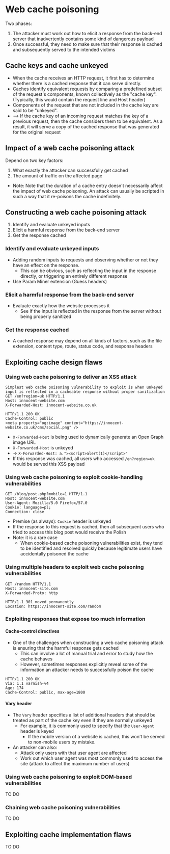 # Web cache poisoning

Two phases:

1. The attacker must work out how to elicit a response from the back-end server that inadvertently contains some kind of dangerous payload
2. Once successful, they need to make sure that their response is cached and subsequently served to the intended victims

## Cache keys and cache unkeyed

* When the cache receives an HTTP request, it first has to determine whether there is a cached response that it can serve directly.
* Caches identify equivalent requests by comparing a predefined subset of the request's components, known collectively as the "cache key". (Typically, this would contain the request line and Host header)
* Components of the request that are not included in the cache key are said to be "unkeyed".
* \--> If the cache key of an incoming request matches the key of a previous request, then the cache considers them to be equivalent. As a result, it will serve a copy of the cached response that was generated for the original request

## Impact of a web cache poisoning attack

Depend on two key factors:

1. What exactly the attacker can successfully get cached
2. The amount of traffic on the affected page

* Note: Note that the duration of a cache entry doesn't necessarily affect the impact of web cache poisoning. An attack can usually be scripted in such a way that it re-poisons the cache indefinitely.

## Constructing a web cache poisoning attack

1. Identify and evaluate unkeyed inputs
2. Elicit a harmful response from the back-end server
3. Get the response cached

### Identify and evaluate unkeyed inputs

* Adding random inputs to requests and observing whether or not they have an effect on the response.
  * This can be obvious, such as reflecting the input in the response directly, or triggering an entirely different response
* Use Param Miner extension (Guess headers)

### Elicit a harmful response from the back-end server

* Evaluate exactly how the website processes it
  * See if the input is reflected in the response from the server without being properly sanitized

### Get the response cached

* A cached response may depend on all kinds of factors, such as the file extension, content type, route, status code, and response headers

## Exploiting cache design flaws

### Using web cache poisoning to deliver an XSS attack

```
Simplest web cache poisoning vulnerability to exploit is when unkeyed input is reflected in a cacheable response without proper sanitization
GET /en?region=uk HTTP/1.1
Host: innocent-website.com
X-Forwarded-Host: innocent-website.co.uk

HTTP/1.1 200 OK
Cache-Control: public
<meta property="og:image" content="https://innocent-website.co.uk/cms/social.png" />
```

* `X-Forwarded-Host` is being used to dynamically generate an Open Graph image URL
* `X-Forwarded-Host` is unkeyed
* \-> `X-Forwarded-Host: a."><script>alert(1)</script>"`
* If this response was cached, all users who accessed `/en?region=uk` would be served this XSS payload

### Using web cache poisoning to exploit cookie-handling vulnerabilities

```
GET /blog/post.php?mobile=1 HTTP/1.1
Host: innocent-website.com
User-Agent: Mozilla/5.0 Firefox/57.0
Cookie: language=pl;
Connection: close
```

* Premise (as always): `Cookie` header is unkeyed
* If the response to this request is cached, then all subsequent users who tried to access this blog post would receive the Polish
* Note: it is a rare case
  * When cookie-based cache poisoning vulnerabilities exist, they tend to be identified and resolved quickly because legitimate users have accidentally poisoned the cache

### Using multiple headers to exploit web cache poisoning vulnerabilities

```
GET /random HTTP/1.1
Host: innocent-site.com
X-Forwarded-Proto: http

HTTP/1.1 301 moved permanently
Location: https://innocent-site.com/random
```

### Exploiting responses that expose too much information

#### Cache-control directives

* One of the challenges when constructing a web cache poisoning attack is ensuring that the harmful response gets cached
  * This can involve a lot of manual trial and error to study how the cache behaves
  * However, sometimes responses explicitly reveal some of the information an attacker needs to successfully poison the cache

```
HTTP/1.1 200 OK
Via: 1.1 varnish-v4
Age: 174
Cache-Control: public, max-age=1800
```

#### Vary header

* The `Vary` header specifies a list of additional headers that should be treated as part of the cache key even if they are normally unkeyed
  * For example, it is commonly used to specify that the `User-Agent` header is keyed
    * If the mobile version of a website is cached, this won't be served to non-mobile users by mistake.
* An attacker can also:
  * Attack only users with that user agent are affected
  * Work out which user agent was most commonly used to access the site (attack to affect the maximum number of users)

### Using web cache poisoning to exploit DOM-based vulnerabilities

TO DO

### Chaining web cache poisoning vulnerabilities

TO DO

## Exploiting cache implementation flaws

TO DO
